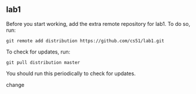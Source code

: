 
## lab1


Before you start working, add the extra remote repository for lab1. To do so, run:

`git remote add distribution https://github.com/cs51/lab1.git`

To check for updates, run:

`git pull distribution master`

You should run this periodically to check for updates.

change